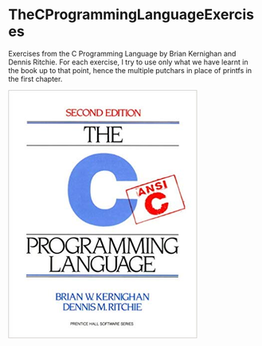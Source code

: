 # TheCProgrammingLanguageExercises
Exercises from the C Programming Language by Brian Kernighan and Dennis Ritchie. For each exercise, I try to use only what we have learnt in the book up to that point, hence the multiple putchars in place of printfs in the first chapter.

![The C Programming Language Cover](cover.jpg)
